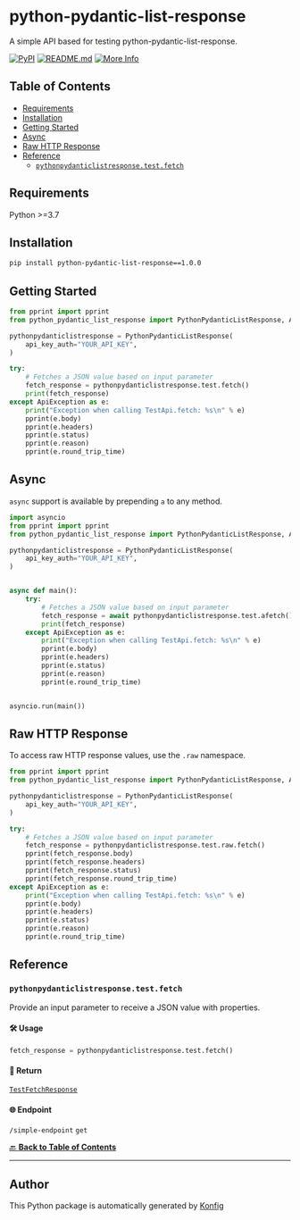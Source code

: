 # python-pydantic-list-response<a id="python-pydantic-list-response"></a>

A simple API based for testing python-pydantic-list-response.


[![PyPI](https://img.shields.io/badge/PyPI-v1.0.0-blue)](https://pypi.org/project/python-pydantic-list-response/1.0.0)
[![README.md](https://img.shields.io/badge/README-Click%20Here-green)](https://github.com/konfig-dev/konfig/tree/main/python#readme)
[![More Info](https://img.shields.io/badge/More%20Info-Click%20Here-orange)](http://example.com/support)

## Table of Contents<a id="table-of-contents"></a>

<!-- toc -->

- [Requirements](#requirements)
- [Installation](#installation)
- [Getting Started](#getting-started)
- [Async](#async)
- [Raw HTTP Response](#raw-http-response)
- [Reference](#reference)
  * [`pythonpydanticlistresponse.test.fetch`](#pythonpydanticlistresponsetestfetch)

<!-- tocstop -->

## Requirements<a id="requirements"></a>

Python >=3.7

## Installation<a id="installation"></a>

```sh
pip install python-pydantic-list-response==1.0.0
```

## Getting Started<a id="getting-started"></a>

```python
from pprint import pprint
from python_pydantic_list_response import PythonPydanticListResponse, ApiException

pythonpydanticlistresponse = PythonPydanticListResponse(
    api_key_auth="YOUR_API_KEY",
)

try:
    # Fetches a JSON value based on input parameter
    fetch_response = pythonpydanticlistresponse.test.fetch()
    print(fetch_response)
except ApiException as e:
    print("Exception when calling TestApi.fetch: %s\n" % e)
    pprint(e.body)
    pprint(e.headers)
    pprint(e.status)
    pprint(e.reason)
    pprint(e.round_trip_time)
```

## Async<a id="async"></a>

`async` support is available by prepending `a` to any method.

```python
import asyncio
from pprint import pprint
from python_pydantic_list_response import PythonPydanticListResponse, ApiException

pythonpydanticlistresponse = PythonPydanticListResponse(
    api_key_auth="YOUR_API_KEY",
)


async def main():
    try:
        # Fetches a JSON value based on input parameter
        fetch_response = await pythonpydanticlistresponse.test.afetch()
        print(fetch_response)
    except ApiException as e:
        print("Exception when calling TestApi.fetch: %s\n" % e)
        pprint(e.body)
        pprint(e.headers)
        pprint(e.status)
        pprint(e.reason)
        pprint(e.round_trip_time)


asyncio.run(main())
```

## Raw HTTP Response<a id="raw-http-response"></a>

To access raw HTTP response values, use the `.raw` namespace.

```python
from pprint import pprint
from python_pydantic_list_response import PythonPydanticListResponse, ApiException

pythonpydanticlistresponse = PythonPydanticListResponse(
    api_key_auth="YOUR_API_KEY",
)

try:
    # Fetches a JSON value based on input parameter
    fetch_response = pythonpydanticlistresponse.test.raw.fetch()
    pprint(fetch_response.body)
    pprint(fetch_response.headers)
    pprint(fetch_response.status)
    pprint(fetch_response.round_trip_time)
except ApiException as e:
    print("Exception when calling TestApi.fetch: %s\n" % e)
    pprint(e.body)
    pprint(e.headers)
    pprint(e.status)
    pprint(e.reason)
    pprint(e.round_trip_time)
```


## Reference<a id="reference"></a>
### `pythonpydanticlistresponse.test.fetch`<a id="pythonpydanticlistresponsetestfetch"></a>

Provide an input parameter to receive a JSON value with properties.

#### 🛠️ Usage<a id="🛠️-usage"></a>

```python
fetch_response = pythonpydanticlistresponse.test.fetch()
```

#### 🔄 Return<a id="🔄-return"></a>

[`TestFetchResponse`](./python_pydantic_list_response/pydantic/test_fetch_response.py)

#### 🌐 Endpoint<a id="🌐-endpoint"></a>

`/simple-endpoint` `get`

[🔙 **Back to Table of Contents**](#table-of-contents)

---


## Author<a id="author"></a>
This Python package is automatically generated by [Konfig](https://konfigthis.com)
